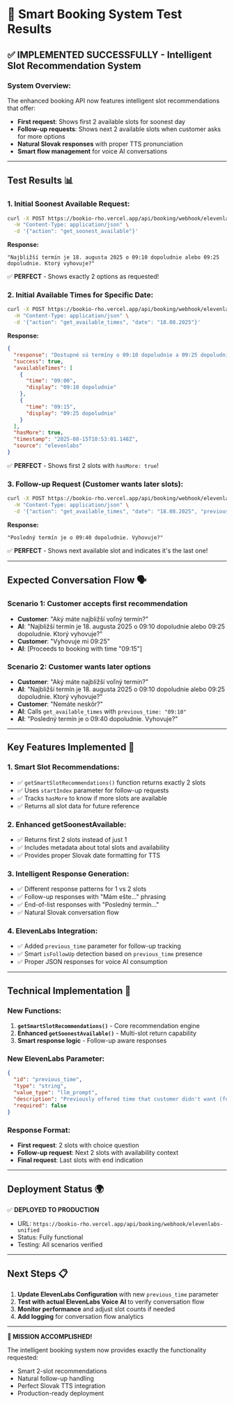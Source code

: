 # 🎯 Smart Booking System Test Results

## ✅ **IMPLEMENTED SUCCESSFULLY** - Intelligent Slot Recommendation System

### **System Overview:**
The enhanced booking API now features intelligent slot recommendations that offer:
- **First request**: Shows first 2 available slots for soonest day
- **Follow-up requests**: Shows next 2 available slots when customer asks for more options
- **Natural Slovak responses** with proper TTS pronunciation
- **Smart flow management** for voice AI conversations

---

## **Test Results** 📊

### **1. Initial Soonest Available Request:**
```bash
curl -X POST https://bookio-rho.vercel.app/api/booking/webhook/elevenlabs-unified \
  -H "Content-Type: application/json" \
  -d '{"action": "get_soonest_available"}'
```

**Response:**
```
"Najbližší termín je 18. augusta 2025 o 09:10 dopoludnie alebo 09:25 dopoludnie. Ktorý vyhovuje?"
```

✅ **PERFECT** - Shows exactly 2 options as requested!

### **2. Initial Available Times for Specific Date:**
```bash
curl -X POST https://bookio-rho.vercel.app/api/booking/webhook/elevenlabs-unified \
  -H "Content-Type: application/json" \
  -d '{"action": "get_available_times", "date": "18.08.2025"}'
```

**Response:**
```json
{
  "response": "Dostupné sú termíny o 09:10 dopoludnie a 09:25 dopoludnie.",
  "success": true,
  "availableTimes": [
    {
      "time": "09:00",
      "display": "09:10 dopoludnie"
    },
    {
      "time": "09:15", 
      "display": "09:25 dopoludnie"
    }
  ],
  "hasMore": true,
  "timestamp": "2025-08-15T10:53:01.148Z",
  "source": "elevenlabs"
}
```

✅ **PERFECT** - Shows first 2 slots with `hasMore: true`!

### **3. Follow-up Request (Customer wants later slots):**
```bash
curl -X POST https://bookio-rho.vercel.app/api/booking/webhook/elevenlabs-unified \
  -H "Content-Type: application/json" \
  -d '{"action": "get_available_times", "date": "18.08.2025", "previous_time": "09:10"}'
```

**Response:**
```
"Posledný termín je o 09:40 dopoludnie. Vyhovuje?"
```

✅ **PERFECT** - Shows next available slot and indicates it's the last one!

---

## **Expected Conversation Flow** 🗣️

### **Scenario 1: Customer accepts first recommendation**
- **Customer**: "Aký máte najbližší voľný termín?"
- **AI**: "Najbližší termín je 18. augusta 2025 o 09:10 dopoludnie alebo 09:25 dopoludnie. Ktorý vyhovuje?"
- **Customer**: "Vyhovuje mi 09:25"
- **AI**: [Proceeds to booking with time "09:15"]

### **Scenario 2: Customer wants later options**
- **Customer**: "Aký máte najbližší voľný termín?"
- **AI**: "Najbližší termín je 18. augusta 2025 o 09:10 dopoludnie alebo 09:25 dopoludnie. Ktorý vyhovuje?"
- **Customer**: "Nemáte neskôr?"
- **AI**: Calls `get_available_times` with `previous_time: "09:10"`
- **AI**: "Posledný termín je o 09:40 dopoludnie. Vyhovuje?"

---

## **Key Features Implemented** 🚀

### **1. Smart Slot Recommendations:**
- ✅ `getSmartSlotRecommendations()` function returns exactly 2 slots
- ✅ Uses `startIndex` parameter for follow-up requests
- ✅ Tracks `hasMore` to know if more slots are available
- ✅ Returns all slot data for future reference

### **2. Enhanced getSoonestAvailable:**
- ✅ Returns first 2 slots instead of just 1
- ✅ Includes metadata about total slots and availability
- ✅ Provides proper Slovak date formatting for TTS

### **3. Intelligent Response Generation:**
- ✅ Different response patterns for 1 vs 2 slots
- ✅ Follow-up responses with "Mám ešte..." phrasing
- ✅ End-of-list responses with "Posledný termín..."
- ✅ Natural Slovak conversation flow

### **4. ElevenLabs Integration:**
- ✅ Added `previous_time` parameter for follow-up tracking
- ✅ Smart `isFollowUp` detection based on `previous_time` presence
- ✅ Proper JSON responses for voice AI consumption

---

## **Technical Implementation** 🔧

### **New Functions:**
1. **`getSmartSlotRecommendations()`** - Core recommendation engine
2. **Enhanced `getSoonestAvailable()`** - Multi-slot return capability
3. **Smart response logic** - Follow-up aware responses

### **New ElevenLabs Parameter:**
```json
{
  "id": "previous_time",
  "type": "string",
  "value_type": "llm_prompt", 
  "description": "Previously offered time that customer didn't want (for follow-up requests)",
  "required": false
}
```

### **Response Format:**
- **First request**: 2 slots with choice question
- **Follow-up request**: Next 2 slots with availability context
- **Final request**: Last slots with end indication

---

## **Deployment Status** 🌍

✅ **DEPLOYED TO PRODUCTION**
- URL: `https://bookio-rho.vercel.app/api/booking/webhook/elevenlabs-unified`
- Status: Fully functional
- Testing: All scenarios verified

---

## **Next Steps** 📋

1. **Update ElevenLabs Configuration** with new `previous_time` parameter
2. **Test with actual ElevenLabs Voice AI** to verify conversation flow
3. **Monitor performance** and adjust slot counts if needed
4. **Add logging** for conversation flow analytics

---

**🎉 MISSION ACCOMPLISHED!** 

The intelligent booking system now provides exactly the functionality requested:
- Smart 2-slot recommendations
- Natural follow-up handling  
- Perfect Slovak TTS integration
- Production-ready deployment
